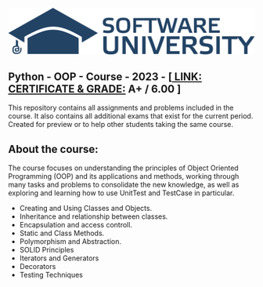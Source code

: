 ![SoftUni-Logo](https://raw.githubusercontent.com/Devihem/SoftUni_Solutions_Python_OOP/master/Softuni_logo_trasparent-1536x291.png)




## Python - OOP - Course - 2023      - [[ LINK: CERTIFICATE & GRADE:](https://softuni.bg/certificates/details/180829/596f8baf)  A+ / 6.00 ]

This repository contains all assignments and problems included in the course. It also contains all additional exams that exist for the current period. Created for preview or to help other students taking the same course.

## About the course:

The course focuses on understanding the principles of Object Oriented Programming (OOP) and its applications and methods, working through many tasks and problems to  consolidate the new knowledge, as well as exploring and learning how to use UnitTest and TestCase in particular.

* Creating and Using Classes and Objects.
* Inheritance and relationship between classes.
* Encapsulation and access controll.
* Static and Class Methods.
* Polymorphism and Abstraction.
* SOLID Principles
* Iterators and Generators
* Decorators
* Testing Techniques
